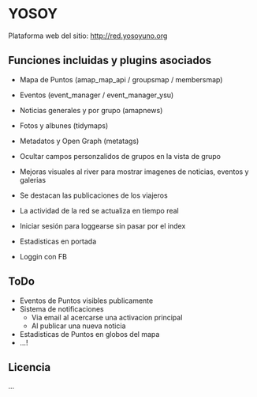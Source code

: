 # YOSOY

Plataforma web del sitio: http://red.yosoyuno.org

## Funciones incluidas y plugins asociados

* Mapa de Puntos (amap_map_api / groupsmap / membersmap)
* Eventos (event_manager / event_manager_ysu)
* Noticias generales y por grupo (amapnews)
* Fotos y albunes (tidymaps)
* Metadatos y Open Graph (metatags)

* Ocultar campos personzalidos de grupos en la vista de grupo
* Mejoras visuales al river para mostrar imagenes de noticias, eventos y galerias
* Se destacan las publicaciones de los viajeros
* La actividad de la red se actualiza en tiempo real
* Iniciar sesión para loggearse sin pasar por el index
* Estadisticas en portada
* Loggin con FB

## ToDo

* Eventos de Puntos visibles publicamente
* Sistema de notificaciones
  * Via email al acercarse una activacion principal
  * Al publicar una nueva noticia
* Estadisticas de Puntos en globos del mapa
* ...!

## Licencia

...
